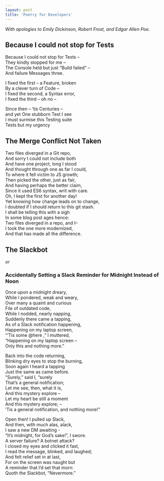 ```yaml
---
layout: post
title: 'Poetry for Developers'
---
```


_With apologies to Emily Dickinson, Robert Frost, and Edgar Allen Poe._

## Because I could not stop for Tests

Because I could not stop for Tests –<br />They kindly stopped for me –<br />The
Console held but just “Build failed” –<br />And failure Messages three.

I fixed the first – a Feature, broken<br />By a clever turn of Code –<br />I
fixed the second, a Syntax error,<br />I fixed the third – oh no –

Since then – ’tis Centuries –<br />and yet One stubborn Test I see<br />I must
surmise this Testing suite<br />Tests but my urgency

## The Merge Conflict Not Taken

Two files diverged in a Git repo,<br />And sorry I could not include
both<br />And have one project, long I stood<br />And thought through one as far
I could,<br />To where it fell victim to JS growth;<br />Then picked the other,
just as fair,<br />And having perhaps the better claim,<br />Since it used ES6
syntax, writ with care.<br />Oh, I kept the first for another day!<br />Yet
knowing how change leads on to change,<br />I doubted if I should return to this
git stash.<br />I shall be telling this with a sigh<br />In some blog post ages
hence:<br />Two files diverged in a repo, and I–<br />I took the one more
modernized,<br />And that has made all the difference.

## The Slackbot

_or_

### Accidentally Setting a Slack Reminder for Midnight Instead of Noon

Once upon a midnight dreary,<br />While I pondered, weak and weary,<br />Over
many a quaint and curious<br />File of outdated code,<br />While I nodded,
nearly napping, <br />Suddenly there came a tapping,<br />As of a Slack
notification happening,<br />Happening on my laptop screen,<br />“’Tis some
@here ,” I muttered,<br />“Happening on my laptop screen –<br />Only this and
nothing more.”

Back into the code returning,<br />Blinking dry eyes to stop the
burning,<br />Soon again I heard a tapping<br />Just the same as came
before.<br />“Surely,” said I, “surely<br />That’s a general
notification;<br />Let me see, then, what it is,<br />And this mystery explore
–<br />Let my heart be still a moment<br />And this mystery explore; –<br />’Tis
a general notification, and nothing more!”

Open then! I pulled up Slack,<br />And then, with much alas, alack,<br />I saw a
new DM awaiting -<br />“It’s midnight, for God’s sake!”, I swore.<br />A server
failure? A botnet attack?<br />I closed my eyes and clicked it fast,<br />I read
the message, blinked, and laughed;<br />And felt relief set in at last,<br />For
on the screen was naught but<br />A reminder that I’d set that morn:<br />Quoth
the Slackbot, “Nevermore.”
